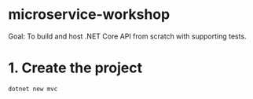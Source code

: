 # microservice-workshop

Goal: To build and host .NET Core API from scratch with supporting tests.

# 1. Create the project

```
dotnet new mvc
```